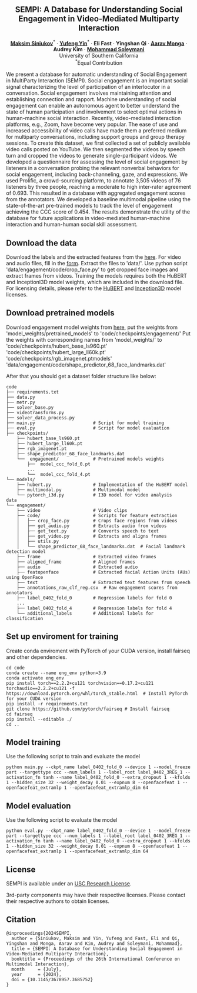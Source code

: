 <p align="center">

  <h2 align="center">SEMPI: A Database for Understanding Social Engagement in Video-Mediated Multiparty Interaction</h2>
  <p align="center">
    <a href="https://havent-invented.github.io/"><strong>Maksim Siniukov</strong></a><sup>*</sup>
    ·  
    <a href="https://yufengyin.github.io/"><strong>Yufeng Yin</strong></a><sup>*</sup>
    ·
    <strong>Eli Fast</strong>
    ·
    <strong>Yingshan Qi</strong>
    ·
    <a href="https://aaravmo.github.io"><strong>Aarav Monga</strong></a>
    ·
    <strong>Audrey Kim</strong></a>
    ·
    <a href="https://www.ihp-lab.org/"><strong>Mohammad Soleymani</strong></a>
    <br>
    University of Southern California
    <br>
    <sup>*</sup>Equal Contribution
    <br>
</p>

We present a database for automatic understanding of Social Engagement in MultiParty Interaction (SEMPI). Social engagement is an important social signal characterizing the level of participation of an interlocutor in a conversation. Social engagement involves maintaining attention and establishing connection and rapport. Machine understanding of social engagement can enable an autonomous agent to better understand the state of human participation and involvement to select optimal actions in human-machine social interaction. Recently, video-mediated interaction platforms, e.g., Zoom, have become very popular. The ease of use and increased accessibility of video calls have made them a preferred medium for multiparty conversations, including support groups and group therapy sessions. To create this dataset, we first collected a set of publicly available video calls posted on YouTube. We then segmented the videos by speech turn and cropped the videos to generate single-participant videos. We developed a questionnaire for assessing the level of social engagement by listeners in a conversation probing the relevant nonverbal behaviors for social engagement, including back-channeling, gaze, and expressions. We used Prolific, a crowd-sourcing platform, to annotate 3,505 videos of 76 listeners by three people, reaching a moderate to high inter-rater agreement of 0.693. This resulted in a database with aggregated engagement scores from the annotators. We developed a baseline multimodal pipeline using the state-of-the-art pre-trained models to track the level of engagement achieving the CCC score of 0.454. The results demonstrate the utility of the database for future applications in video-mediated human-machine interaction and human-human social skill assessment.

## Download the data
Download the labels and the extracted features from the [here](https://1drv.ms/f/s!AslyQYfPiCM4h-BVGbctULJkksm4sg?e=mDQji1). For video and audio files, fill in the [form](https://forms.gle/ULCABeNSw9LfQZF99). Extract the files to 'data/'. Use python script 'data/engagement/code/crop_face.py' to get cropped face images and extract frames from videos.
Training the models requires both the HuBERT and InceptionI3D model weights, which are included in the download file. For licensing details, please refer to the [HuBERT](https://github.com/facebookresearch/fairseq/tree/main/examples/hubert) and [Inception3D](https://github.com/piergiaj/pytorch-i3d/tree/master) model licenses.

## Download pretrained models
Download engagement model weights from [here](https://1drv.ms/f/s!AslyQYfPiCM4h-BVGbctULJkksm4sg?e=mDQji1), put the weights from 'model_weights/pretrained_models' to 'code/checkpoints/engagement/'
Put the weights with corresponding names from  'model_weights/' to 'code/checkpoints/hubert_base_ls960.pt'
'code/checkpoints/hubert_large_ll60k.pt'
'code/checkpoints/rgb_imagenet.ptmodels'
'data/engagement/code/shape_predictor_68_face_landmarks.dat'

After that you should get a dataset folder structure like below:
```
code
├── requirements.txt
├── data.py
├── metr.py
├── solver_base.py               
├── videotransforms.py       
├── solver_data_process.py      
├── main.py                      # Script for model training
├── eval.py                      # Script for model evaluation
├── checkpoints/
    ├── hubert_base_ls960.pt
    ├── hubert_large_ll60k.pt
    ├── rgb_imagenet.pt
    ├── shape_predictor_68_face_landmarks.dat
    └──  engagement/             # Pretrained models weights
        ├──  model_ccc_fold_0.pt 
        ...
        └──  model_ccc_fold_4.pt
└── models/
    ├── hubert.py                # Implementation of the HuBERT model
    ├── multimodal.py            # Multimodal model
    └── pytorch_i3d.py           # I3D model for video analysis
data
└── engagement/
    ├── video                    # Video clips
    ├── code/                    # Scripts for feature extraction
    │   ├── crop_face.py         # Crops face regions from videos
    │   ├── get_audio.py         # Extracts audio from videos
    │   ├── get_text.py          # Converts speech to text
    │   ├── get_video.py         # Extracts and aligns frames
    │   ├── utils.py            
    │   └── shape_predictor_68_face_landmarks.dat  # Facial landmark detection model
    ├── frame                    # Extracted video frames
    ├── aligned_frame            # Aligned frames
    ├── audio                    # Extracted audio
    ├── featopenface             # Extracted facial Action Units (AUs) using OpenFace
    ├── text                     # Extracted text features from speech
    ├── annotations_raw_clf_reg.csv  # Raw engagement scores from annotators
    ├── label_0402_fold_0        # Regression labels for fold 0
    ...
    ├── label_0402_fold_4        # Regression labels for fold 4
    └── additional_labels        # Additional labels for classification
```

## Set up enviroment for training 
Create conda enviroment with PyTorch of your CUDA version, install fairseq and other dependencies.
```
cd code
conda create --name eng_env python=3.9
conda activate eng_env
pip install torch==2.2.2+cu121 torchvision==0.17.2+cu121 torchaudio==2.2.2+cu121 -f https://download.pytorch.org/whl/torch_stable.html  # Install PyTorch for your CUDA version 
pip install -r requirements.txt
git clone https://github.com/pytorch/fairseq # Install fairseq
cd fairseq
pip install --editable ./
cd ..
```

## Model training
Use the following script to train and evaluate the model
```
python main.py --ckpt_name label_0402_fold_0 --device 1 --model_freeze part --targettype ccc --num_labels 1 --label_root label_0402_3REG_1 --activation_fn tanh --name label_0402_fold_0 --extra_dropout 1 --kfolds 1 --hidden_size 32 --weight_decay 0.01 --expnum 8 --openfacefeat 1 --openfacefeat_extramlp 1 --openfacefeat_extramlp_dim 64
```

## Model evaluation 
Use the following script to evaluate the model
```
python eval.py --ckpt_name label_0402_fold_0 --device 1 --model_freeze part --targettype ccc --num_labels 1 --label_root label_0402_3REG_1 --activation_fn tanh --name label_0402_fold_0 --extra_dropout 1 --kfolds 1 --hidden_size 32 --weight_decay 0.01 --expnum 8 --openfacefeat 1 --openfacefeat_extramlp 1 --openfacefeat_extramlp_dim 64
```

## License

SEMPI is available under an [USC Research License](LICENSE).

3rd-party components may have their respective licenses. Please contact their respective authors to obtain licenses.

## Citation
```
@inproceedings{2024SEMPI,
  author = {Siniukov, Maksim and Yin, Yufeng and Fast, Eli and Qi, Yingshan and Monga, Aarav and Kim, Audrey and Soleymani, Mohammad},
  title = {SEMPI: A Database for Understanding Social Engagement in Video-Mediated Multiparty Interaction},
  booktitle = {Proceedings of the 26th International Conference on Multimodal Interaction},
  month     = {July},
  year      = {2024},
  doi = {10.1145/3678957.3685752}
}
```

